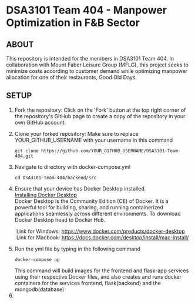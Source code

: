 # DSA3101 Team 404 - Manpower Optimization in F&B Sector

## ABOUT
This repository is intended for the members in DSA3101 Team 404. 
In collaboration with Mount Faber Leisure Group (MFLG), this project seeks to minimize costs according to customer demand while optimizing manpower allocation for one of their restaurants, Good Old Days.

## SETUP
1. Fork the repository:
Click on the 'Fork' button at the top right corner of the repository's GitHub page to create a copy of the repository in your own GitHub account.

2. Clone your forked repository: Make sure to replace YOUR_GITHUB_USERNAME with your username in this command
   ```
   git clone https://github.com/YOUR_GITHUB_USERNAME/DSA3101-Team-404.git
   ```
3. Navigate to directory with docker-compose.yml
   ```
   cd DSA3101-Team-404/backend/src
   ```
4. Ensure that your device has Docker Desktop installed.<br />
<ins>Installing Docker Desktop</ins> <br />
Docker Desktop is the Community Edition (CE) of Docker. It is a powerful tool for building, sharing, and running containerized applications seamlessly across different environments. To download Docker Desktop head to Docker Hub.<br />

&emsp;&emsp;Link for Windows: https://www.docker.com/products/docker-desktop <br />
&emsp;&emsp;Link for Macbook: https://docs.docker.com/desktop/install/mac-install/


5. Run the yml file by typing in the following command
   ```
   docker-compose up
   ```
   This command will build images for the frontend and flask-app services using their respective Docker files, and also creates and runs docker containers for the services frontend, flask(backend) and the mongodb(database)
6. 
